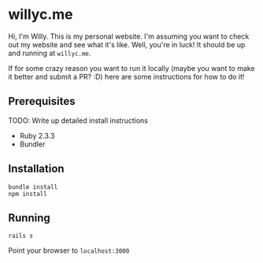 # willyc.me

Hi, I'm Willy. This is my personal website. I'm assuming you want to check out my website and see what it's like. Well, you're in luck! It should be up and running at `willyc.me`.

If for some crazy reason you want to run it locally (maybe you want to make it better and submit a PR? :D) here are some instructions for how to do it!

## Prerequisites

TODO: Write up detailed install instructions

- Ruby 2.3.3
- Bundler

## Installation

```
bundle install
npm install
```

## Running

```
rails s
```

Point your browser to `localhost:3000`

